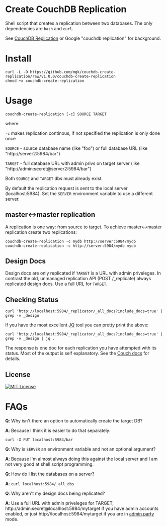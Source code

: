# Create CouchDB Replication

Shell script that creates a replication between two databases. The only dependencies are `bash` and `curl`.

See [CouchDB Replication](https://wiki.apache.org/couchdb/Replication) or Google "couchdb replication" for background.

# Install

```
curl -L -O https://github.com/mgk/couchdb-create-replication/raw/v1.0.0/couchdb-create-replication
chmod +x couchdb-create-replication
```

# Usage

```
couchdb-create-replication [-c] SOURCE TARGET
```

where:

  `-c` makes replication continous, if not specified the replication is only
     done once

  `SOURCE` - source database name (like "foo") or full database URL (like "http://server2:5984/bar")

  `TARGET` - full database URL with admin privs on target server (like "http://admin:secret@server2:5984/bar")

Both `SOURCE` and `TARGET` dbs must already exist.

By default the replication request is sent to the local server (localhost:5984). Set the `SERVER` environment variable to use a different server.

## master<->master replication
A replication is one way: from source to target. To achieve master<->master replication create two replications:

```
couchdb-create-replication -c mydb http://server:5984/mydb
couchdb-create-replication -c http://server:5984/mydb mydb
```

## Design Docs
Design docs are only replicated if `TARGET` is a URL with admin priveleges. In contrast the old, unmanaged replication API (POST /_replicate) always replicated design docs. Use a full URL for `TARGET`.

## Checking Status

```
curl 'http://localhost:5984/_replicator/_all_docs?include_docs=true' | grep -v _design
```

If you have the most excellent [JQ](https://stedolan.github.io/jq/) tool you can pretty print the above:

```
curl 'http://localhost:5984/_replicator/_all_docs?include_docs=true' | grep -v _design | jq .
```

The response is one doc for each replication you have attempted with its status. Most of the output is self explanatory. See the [Couch docs](https://wiki.apache.org/couchdb/Replication) for details.

## License
[![MIT License](http://img.shields.io/badge/license-MIT-blue.svg?style=flat)](LICENSE)

# FAQs

**Q**: Why isn't there an option to automatically create the target DB?

**A**: Because I think it is easier to do that separately:

```
curl -X PUT localhost:5984/bar
```

**Q**: Why is `SERVER` an environment variable and not an optional argument?

**A**: Because I'm almost always doing this against the local server and I am not very good at shell script programming.

**Q**: How do I list the databases on a server?

**A**: `curl localhost:5984/_all_dbs`

**Q**: Why aren't my design docs being replicated?

**A**: Use a full URL with admin priveleges for TARGET, http://admin:secret@localhost:5984/mytarget if you have admin accounts enabled, or just http://localhost:5984/mytarget if you are in [admin party](http://guide.couchdb.org/draft/security.html) mode.
